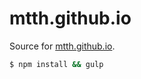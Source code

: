 mtth.github.io
==============

Source for [mtth.github.io](https://mtth.github.io).

```bash
$ npm install && gulp
```
